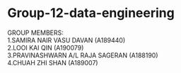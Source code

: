 # Group-12-data-engineering

GROUP MEMBERS: <br>
1.SAMIRA NAIR VASU DAVAN (A189440) <br>
2.LOOI KAI QIN (A190079) <br>
3.PRAVINASHWARN A/L RAJA SAGERAN (A188190) <br>
4.CHUAH ZHI SHAN (A189007) <br>
